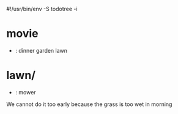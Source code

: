 #!/usr/bin/env -S todotree -i

# movie
- : dinner garden lawn

# lawn/
- : mower

We cannot do it too early because the grass is too wet in morning

